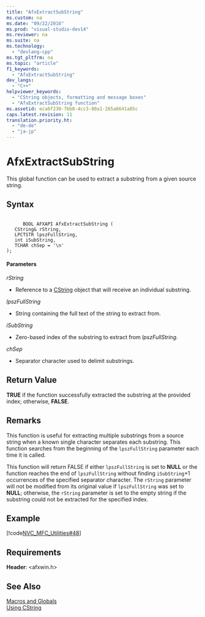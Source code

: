 ```yaml
---
title: "AfxExtractSubString"
ms.custom: na
ms.date: "09/22/2016"
ms.prod: "visual-studio-dev14"
ms.reviewer: na
ms.suite: na
ms.technology: 
  - "devlang-cpp"
ms.tgt_pltfrm: na
ms.topic: "article"
f1_keywords: 
  - "AfxExtractSubString"
dev_langs: 
  - "C++"
helpviewer_keywords: 
  - "CString objects, formatting and message boxes"
  - "AfxExtractSubString function"
ms.assetid: eca6f230-7bb8-4cc3-80a1-265a6641a85c
caps.latest.revision: 11
translation.priority.ht: 
  - "de-de"
  - "ja-jp"
---
```

# AfxExtractSubString
This global function can be used to extract a substring from a given source string.  
  
## Syntax  
  
```  
  
      BOOL AFXAPI AfxExtractSubString (  
   CString& rString,  
   LPCTSTR lpszFullString,  
   int iSubString,  
   TCHAR chSep = '\n'  
);  
```  
  
#### Parameters  
 *rString*  
 -   Reference to a [CString](../vs140/using-cstring.md) object that will receive an individual substring.  
  
 *lpszFullString*  
 -   String containing the full text of the string to extract from.  
  
 *iSubString*  
 -   Zero-based index of the substring to extract from *lpszFullString*.  
  
 *chSep*  
 -   Separator character used to delimit substrings.  
  
## Return Value  
 **TRUE** if the function successfully extracted the substring at the provided index; otherwise, **FALSE**.  
  
## Remarks  
 This function is useful for extracting multiple substrings from a source string when a known single character separates each substring. This function searches from the beginning of the `lpszFullString` parameter each time it is called.  
  
 This function will return FALSE if either `lpszFullString` is set to **NULL** or the function reaches the end of `lpszFullString` without finding `iSubString`+1 occurrences of the specified separator character. The `rString` parameter will not be modified from its original value if `lpszFullString` was set to **NULL**; otherwise, the `rString` parameter is set to the empty string if the substring could not be extracted for the specified index.  
  
## Example  
 [!code[NVC_MFC_Utilities#48](../vs140/codesnippet/CPP/afxextractsubstring_1.cpp)]  
  
## Requirements  
 **Header**: <afxwin.h>  
  
## See Also  
 [Macros and Globals](../vs140/mfc-macros-and-globals.md)   
 [Using CString](../vs140/using-cstring.md)